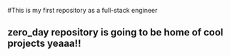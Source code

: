 #This is my first repository as a full-stack engineer
## zero_day repository is going to be home of cool projects yeaaa!! ##
